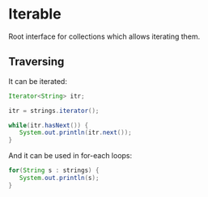 # Iterable

Root interface for collections which allows iterating them.

## Traversing

It can be iterated:

```java
Iterator<String> itr;

itr = strings.iterator();

while(itr.hasNext()) {
   System.out.println(itr.next());
}
```

And it can be used in for-each loops:

```java
for(String s : strings) {
   System.out.println(s);
}
```



